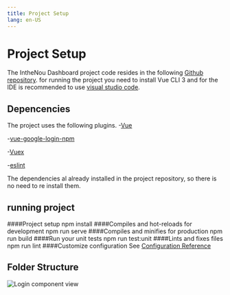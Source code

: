 ```yaml
---
title: Project Setup
lang: en-US
---
```

# Project Setup
The IntheNou Dashboard project code resides in the following [Github repository](https://github.com/InTheNou/InTheNou-AdminDashboard). for running the project you need to install Vue CLI 3 and for the IDE is recommended to use [visual studio code](https://code.visualstudio.com/).  
## Depencencies
The project uses the following plugins.
-[Vue](https://vuejs.org/v2/guide/installation.html)

-[vue-google-login-npm](https://www.npmjs.com/package/vue-google-login)

-[Vuex](https://vuex.vuejs.org/installation.html)

-[eslint](https://www.npmjs.com/package/eslint)

The dependencies al already installed in the project repository, so there is no need to re install them.
## running project
####Project setup
npm install
####Compiles and hot-reloads for development
npm run serve
####Compiles and minifies for production
npm run build
####Run your unit tests
npm run test:unit
####Lints and fixes files
npm run lint
####Customize configuration
See [Configuration Reference](https://cli.vuejs.org/config/)
## Folder Structure
![Login component view](/FolderStructure.PNG)

